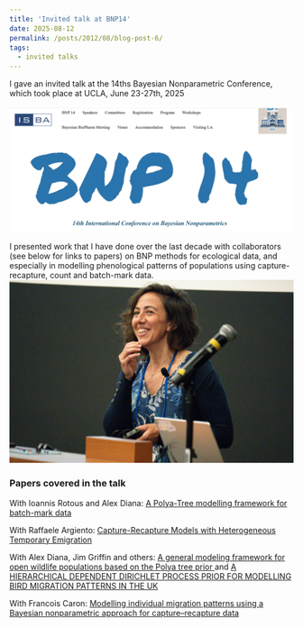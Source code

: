 ```yaml
---
title: 'Invited talk at BNP14'
date: 2025-08-12
permalink: /posts/2012/08/blog-post-6/
tags:
  - invited talks
---
```


I gave an invited talk at the 14ths Bayesian Nonparametric Conference, which took place at UCLA, June 23-27th, 2025

![BNP](/images/Screenshot362.png)

I presented work that I have done over the last decade with collaborators (see below for links to papers) on BNP methods for ecological data, and especially in modelling phenological patterns of populations using capture-recapture, count and batch-mark data.
![BNP-me](/images/BNP14-274.jpg)  

### Papers covered in the talk

With Ioannis Rotous and Alex Diana: [A Polya-Tree modelling framework for batch-mark data ](https://projecteuclid.org/journals/annals-of-applied-statistics/volume-19/issue-2/A-P%C3%B3lya-Tree-modelling-framework-for-batch-mark-data/10.1214/25-AOAS2019.short)

With Raffaele Argiento: [Capture-Recapture Models with Heterogeneous Temporary Emigration](https://www.tandfonline.com/doi/full/10.1080/01621459.2022.2123332)

With Alex Diana, Jim Griffin and others: [A general modeling framework for open wildlife populations based on the Polya tree prior ](https://onlinelibrary.wiley.com/doi/full/10.1111/biom.13756)
and
[A HIERARCHICAL DEPENDENT DIRICHLET PROCESS PRIOR FOR MODELLING BIRD MIGRATION PATTERNS IN THE UK](https://www.jstor.org/stable/26922903?seq=1)

With Francois Caron: [Modelling individual migration patterns using a Bayesian nonparametric approach for capture–recapture data](https://projecteuclid.org/journals/annals-of-applied-statistics/volume-11/issue-1/Modelling-individual-migration-patterns-using-a-Bayesian-nonparametric-approach-for/10.1214/16-AOAS989.full)

